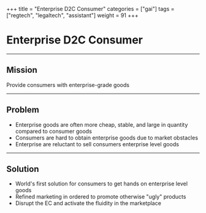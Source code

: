 +++
title = "Enterprise D2C Consumer"
categories = ["gai"]
tags = ["regtech", "legaltech", "assistant"]
weight = 91
+++

# Enterprise D2C Consumer

---

## Mission

Provide consumers with enterprise-grade goods

---

## Problem

- Enterprise goods are often more cheap, stable, and large in quantity compared to consumer goods
- Consumers are hard to obtain enterprise goods due to market obstacles
- Enterprise are reluctant to sell consumers enterprise level goods

---

## Solution

- World's first solution for consumers to get hands on enterprise level goods
- Refined marketing in ordered to promote otherwise "ugly" products
- Disrupt the EC and activate the fluidity in the marketplace
